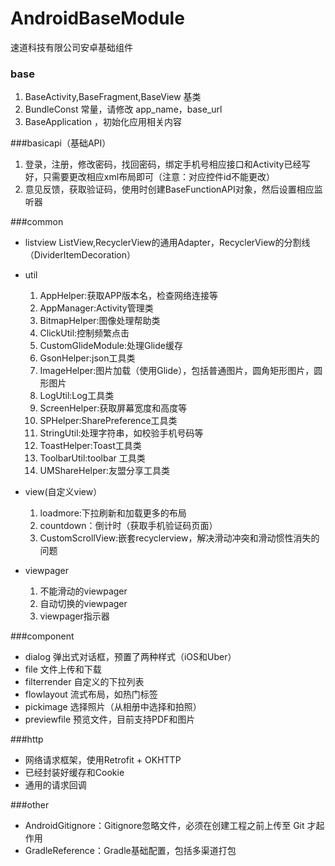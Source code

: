 # AndroidBaseModule
速道科技有限公司安卓基础组件

### base
1. BaseActivity,BaseFragment,BaseView 基类
2. BundleConst 常量，请修改 app\_name，base\_url
3. BaseApplication ，初始化应用相关内容

###basicapi（基础API）
1. 登录，注册，修改密码，找回密码，绑定手机号相应接口和Activity已经写好，只需要更改相应xml布局即可（注意：对应控件id不能更改）
2. 意见反馈，获取验证码，使用时创建BaseFunctionAPI对象，然后设置相应监听器


###common
+ listview
  ListView,RecyclerView的通用Adapter，RecyclerView的分割线（DividerItemDecoration）

+ util
  1. AppHelper:获取APP版本名，检查网络连接等
  2. AppManager:Activity管理类
  3. BitmapHelper:图像处理帮助类
  4. ClickUtil:控制频繁点击
  5. CustomGlideModule:处理Glide缓存
  6. GsonHelper:json工具类
  7. ImageHelper:图片加载（使用Glide），包括普通图片，圆角矩形图片，圆形图片
  8. LogUtil:Log工具类
  9. ScreenHelper:获取屏幕宽度和高度等
  10. SPHelper:SharePreference工具类
  11. StringUtil:处理字符串，如校验手机号码等
  12. ToastHelper:Toast工具类
  13. ToolbarUtil:toolbar 工具类
  14. UMShareHelper:友盟分享工具类
  
+ view(自定义view）
  1. loadmore:下拉刷新和加载更多的布局
  2. countdown：倒计时（获取手机验证码页面）
  3. CustomScrollView:嵌套recyclerview，解决滑动冲突和滑动惯性消失的问题
  
+ viewpager
  1. 不能滑动的viewpager
  2. 自动切换的viewpager
  3. viewpager指示器 

###component
+ dialog
  弹出式对话框，预置了两种样式（iOS和Uber）
+ file
  文件上传和下载
+ filterrender
  自定义的下拉列表
+ flowlayout
  流式布局，如热门标签
+ pickimage
  选择照片（从相册中选择和拍照）
+ previewfile
  预览文件，目前支持PDF和图片

###http
+ 网络请求框架，使用Retrofit + OKHTTP
+ 已经封装好缓存和Cookie
+ 通用的请求回调

###other
+ AndroidGitignore：Gitignore忽略文件，必须在创建工程之前上传至 Git 才起作用
+ GradleReference：Gradle基础配置，包括多渠道打包

